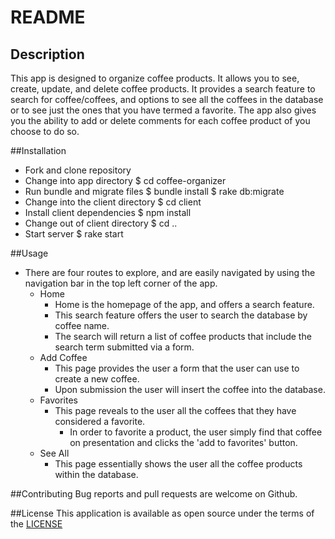 # README

## Description
This app is designed to organize coffee products. It allows you to see, create, update, and delete coffee
products. It provides a search feature to search for coffee/coffees, and options to see all the coffees
in the database or to see just the ones that you have termed a favorite. The app also gives you the ability
to add or delete comments for each coffee product of you choose to do so.

##Installation

* Fork and clone repository
* Change into app directory
  $ cd coffee-organizer
* Run bundle and migrate files
  $ bundle install
  $ rake db:migrate
* Change into the client directory
  $ cd client
* Install client dependencies
  $ npm install
* Change out of client directory
  $ cd ..
* Start server
  $ rake start

##Usage
* There are four routes to explore, and are easily navigated by using the navigation bar
in the top left corner of the app.
  * Home
    * Home is the homepage of the app, and offers a search feature.
    * This search feature offers the user to search the database by coffee name.
    * The search will return a list of coffee products that include the search term submitted via a form.
  * Add Coffee
    * This page provides the user a form that the user can use to create a new coffee.
    * Upon submission the user will insert the coffee into the database.
  * Favorites
    * This page reveals to the user all the coffees that they have considered a favorite.
      * In order to favorite a product, the user simply find that coffee on presentation and clicks
        the 'add to favorites' button.
  * See All
    * This page essentially shows the user all the coffee products within the database.

##Contributing
Bug reports and pull requests are welcome on Github.

##License
This application is available as open source under the terms of the
  <a href="LICENSE">LICENSE</a>

